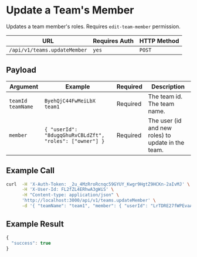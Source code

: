 # Update a Team's Member

Updates a team member's roles. Requires `edit-team-member` permission.

| URL                          | Requires Auth | HTTP Method |
| ---------------------------- | ------------- | ----------- |
| `/api/v1/teams.updateMember` | `yes`         | `POST`      |

## Payload

| Argument            | Example                                                 | Required | Description                                        |
| ------------------- | ------------------------------------------------------- | -------- | -------------------------------------------------- |
| `teamId` `teamName` | `ByehQjC44FwMeiLbX` `team1`                             | Required | The team id. The team name.                        |
| `member`            | `{ "userId": "8dugqGhuRvCBLdZft", "roles": ["owner"] }` | Required | The user (id and new roles) to update in the team. |

## Example Call

```bash
curl  -H 'X-Auth-Token: _2u_4MzRroRcnqc59GYUY_Kwgr9HgtZ9HCKn-2aIvMJ' \
      -H 'X-User-Id: FL2fZL4ERhwA3gWiS' \
      -H "Content-type: application/json" \
      'http://localhost:3000/api/v1/teams.updateMember' \
      -d '{ "teamName": "team1", "member": { "userId": "LrTDRE27fWPEvaAwC", "roles": ["owner"] } }'
```

## Example Result

```javascript
{
  "success": true
}
```
